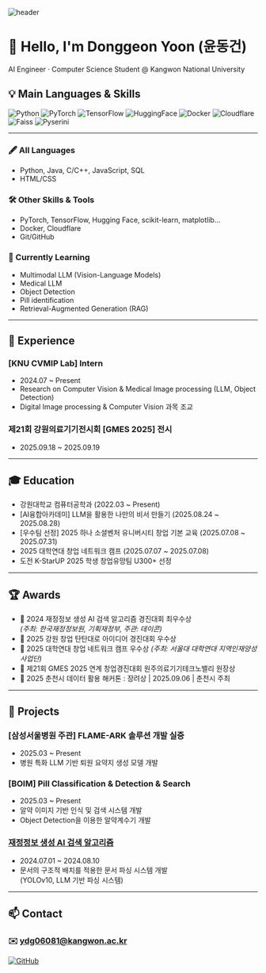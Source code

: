 ![header](https://capsule-render.vercel.app/api?type=waving&color=0:2496ED,100:F38020&height=200&section=header&text=Donggeon%20Yoon&fontSize=45&fontColor=ffffff&animation=fadeIn&fontAlignY=35)
# 👋 Hello, I'm Donggeon Yoon (윤동건)
AI Engineer · Computer Science Student @ Kangwon National University

<!-- 기술 스택 배지 -->
## 💡 Main Languages & Skills
![Python](https://img.shields.io/badge/Python-3776AB?style=for-the-badge&logo=python&logoColor=white)
![PyTorch](https://img.shields.io/badge/PyTorch-EE4C2C?style=for-the-badge&logo=pytorch&logoColor=white)
![TensorFlow](https://img.shields.io/badge/TensorFlow-FF6F00?style=for-the-badge&logo=tensorflow&logoColor=white)
![HuggingFace](https://img.shields.io/badge/HuggingFace-FFD21E?style=for-the-badge&logo=huggingface&logoColor=black)
![Docker](https://img.shields.io/badge/Docker-2496ED?style=for-the-badge&logo=docker&logoColor=white)
![Cloudflare](https://img.shields.io/badge/Cloudflare-F38020?style=for-the-badge&logo=cloudflare&logoColor=white)
![Faiss](https://img.shields.io/badge/Faiss-005571?style=for-the-badge&logo=database&logoColor=white)
![Pyserini](https://img.shields.io/badge/Pyserini-005571?style=for-the-badge&logo=database&logoColor=white)


---

### 🖋️ All Languages
- Python, Java, C/C++, JavaScript, SQL  
- HTML/CSS

### 🛠️ Other Skills & Tools
- PyTorch, TensorFlow, Hugging Face, scikit-learn, matplotlib...  
- Docker, Cloudflare 
- Git/GitHub 

### 🚀 Currently Learning
- Multimodal LLM (Vision-Language Models)
- Medical LLM 
- Object Detection
- Pill identification
- Retrieval-Augmented Generation (RAG)

---

## 🏢 Experience

### [KNU CVMIP Lab] Intern
- 2024.07 ~ Present  
- Research on Computer Vision & Medical Image processing (LLM, Object Detection)  
- Digital Image processing & Computer Vision 과목 조교

### 제21회 강원의료기기전시회 [GMES 2025] 전시 
- 2025.09.18 ~ 2025.09.19  

---

## 🎓 Education

- 강원대학교 컴퓨터공학과 (2022.03 ~ Present)  
- [AI융합아카데미] LLM을 활용한 나만의 비서 만들기 (2025.08.24 ~ 2025.08.28)  
- [우수팀 선정] 2025 하나 소셜벤처 유니버시티 창업 기본 교육 (2025.07.08 ~ 2025.07.31)  
- 2025 대학연대 창업 네트워크 캠프 (2025.07.07 ~ 2025.07.08)  
- 도전 K-StarUP 2025 학생 창업유망팀 U300+ 선정  

---

## 🏆 Awards

- 🥇 2024 재정정보 생성 AI 검색 알고리즘 경진대회 최우수상  
  *(주최: 한국재정정보원, 기획재정부, 주관: 데이콘)*  
- 🥈 2025 강원 창업 탄탄대로 아이디어 경진대회 우수상  
- 🥈 2025 대학연대 창업 네트워크 캠프 우수상
  *(주최: 서울대 대학연대 지역인재양성 사업단)*  
- 🏅 제21회 GMES 2025 연계 창업경진대회 원주의료기기테크노밸리 원장상
- 🏅 2025 춘천시 데이터 활용 해커톤 : 장려상  |  2025.09.06  |  춘천시 주최  

---

## 🚀 Projects

### [삼성서울병원 주관] FLAME-ARK 솔루션 개발 실증
- 2025.03 ~ Present  
- 병원 특화 LLM 기반 퇴원 요약지 생성 모델 개발  

### [BOIM] Pill Classification & Detection & Search
- 2025.03 ~ Present  
- 알약 이미지 기반 인식 및 검색 시스템 개발
- Object Detection을 이용한 알약계수기 개발  

### [재정정보 생성 AI 검색 알고리즘](https://github.com/ydg06081/OCR_YOLO_Parsing_Dacon)
- 2024.07.01 ~ 2024.08.10
- 문서의 구조적 배치를 적용한 문서 파싱 시스템 개발  
  (YOLOv10, LLM 기반 파싱 시스템)  

---

## 📫 Contact


### ✉️ ydg06081@kangwon.ac.kr

[![GitHub](https://img.shields.io/badge/GitHub-181717?style=for-the-badge&logo=github&logoColor=white)](https://github.com/ydg06081)
